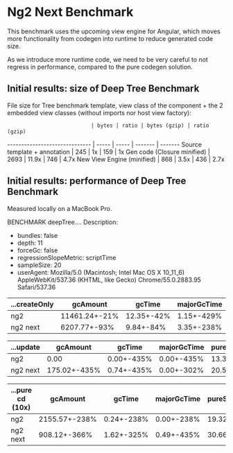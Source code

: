 # Ng2 Next Benchmark

This benchmark uses the upcoming view engine for Angular, which moves
more functionality from codegen into runtime to reduce generated code size.

As we introduce more runtime code, we need to be very careful to not
regress in performance, compared to the pure codegen solution.

## Initial results: size of Deep Tree Benchmark

File size for Tree benchmark template,
view class of the component + the 2 embedded view classes (without imports nor host view factory):

                               | bytes | ratio | bytes (gzip) | ratio (gzip)
------------------------------ | ----- | ----- | ------- | -------
Source template + annotation   | 245   | 1x    | 159          | 1x
Gen code (Closure minified)    | 2693  | 11.9x | 746          | 4.7x
New View Engine (minified)     | 868   | 3.5x  | 436          | 2.7x

## Initial results: performance of Deep Tree Benchmark

Measured locally on a MacBook Pro.

BENCHMARK deepTree....
Description:
- bundles: false
- depth: 11
- forceGc: false
- regressionSlopeMetric: scriptTime
- sampleSize: 20
- userAgent: Mozilla/5.0 (Macintosh; Intel Mac OS X 10_11_6) AppleWebKit/537.36 (KHTML, like Gecko) Chrome/55.0.2883.95 Safari/537.36

...createOnly   |           gcAmount |             gcTime |        majorGcTime |     pureScriptTime |         renderTime |         scriptTime
--------------- | ------------------ | ------------------ | ------------------ | ------------------ | ------------------ | ------------------
ng2             |      11461.24+-21% |         12.35+-42% |         1.15+-429% |          72.49+-4% |          49.61+-4% |          82.69+-6%
ng2 next        |       6207.77+-93% |          9.84+-84% |         3.35+-238% |          73.95+-4% |          49.86+-4% |         77.53+-10%

...update       |           gcAmount |             gcTime |        majorGcTime |     pureScriptTime |         renderTime |         scriptTime
--------------- | ------------------ | ------------------ | ------------------ | ------------------ | ------------------ | ------------------
ng2             |               0.00 |         0.00+-435% |         0.00+-435% |          13.34+-8% |          28.55+-8% |          13.34+-8%
ng2 next        |       175.02+-435% |         0.74+-435% |         0.00+-302% |         20.55+-12% |          28.00+-6% |         20.55+-12%

...pure cd (10x) |           gcAmount |             gcTime |        majorGcTime |     pureScriptTime |         renderTime |         scriptTime
--------------- | ------------------ | ------------------ | ------------------ | ------------------ | ------------------ | ------------------
ng2             |      2155.57+-238% |         0.24+-238% |         0.00+-238% |          19.32+-9% |           2.54+-6% |          19.32+-9%
ng2 next        |       908.12+-366% |         1.62+-325% |         0.49+-435% |          30.66+-6% |          2.62+-19% |          30.66+-6%
